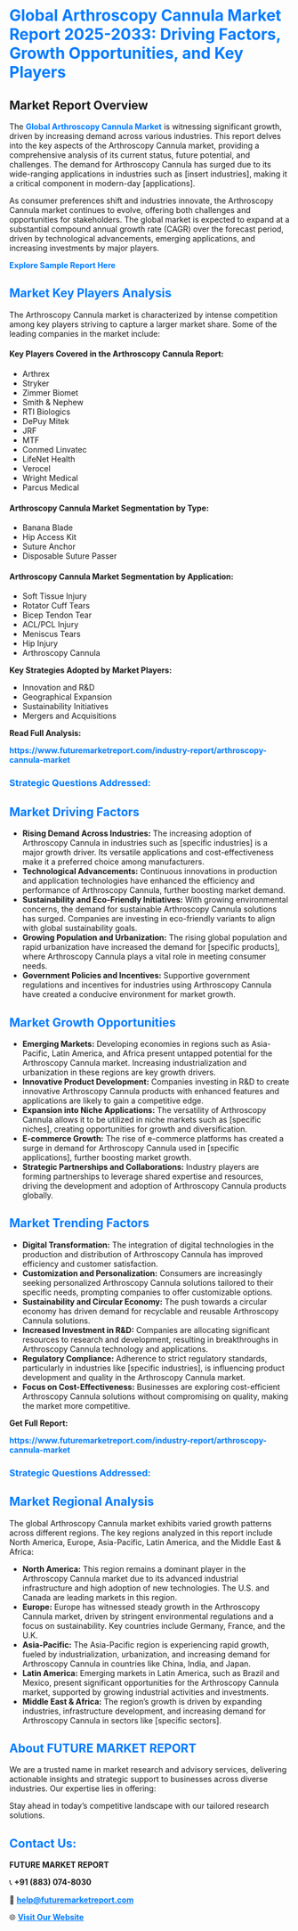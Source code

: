 <h1 style="color: #007BFF;">Global Arthroscopy Cannula Market Report 2025-2033: Driving Factors, Growth Opportunities, and Key Players</h1>

<section id="overview">
<h2>Market Report Overview</h2>
<p>The <a href="https://www.futuremarketreport.com/industry-report/arthroscopy-cannula-market" style="color: #007BFF; text-decoration: none;"><strong>Global Arthroscopy Cannula Market</strong></a> is witnessing significant growth, driven by increasing demand across various industries. This report delves into the key aspects of the Arthroscopy Cannula market, providing a comprehensive analysis of its current status, future potential, and challenges. The demand for Arthroscopy Cannula has surged due to its wide-ranging applications in industries such as [insert industries], making it a critical component in modern-day [applications].</p>
<p>As consumer preferences shift and industries innovate, the Arthroscopy Cannula market continues to evolve, offering both challenges and opportunities for stakeholders. The global market is expected to expand at a substantial compound annual growth rate (CAGR) over the forecast period, driven by technological advancements, emerging applications, and increasing investments by major players.</p>
</section>

<section id="overview">
<p><a href="https://www.futuremarketreport.com/request-sample/reportId=125397" style="color: #007BFF; text-decoration: none;"><strong>Explore Sample Report Here</strong></a></p>
</section>

<section id="key-players">
<h2 style="color: #007BFF;">Market Key Players Analysis</h2>
<p>The Arthroscopy Cannula market is characterized by intense competition among key players striving to capture a larger market share. Some of the leading companies in the market include:</p>
<h4>Key Players Covered in the Arthroscopy Cannula Report:</h4>
<ul><li>Arthrex</li><li>Stryker</li><li>Zimmer Biomet</li><li>Smith &amp; Nephew</li><li>RTI Biologics</li><li>DePuy Mitek</li><li>JRF</li><li>MTF</li><li>Conmed Linvatec</li><li>LifeNet Health</li><li>Verocel</li><li>Wright Medical</li><li>Parcus Medical</li></ul>
<h4>Arthroscopy Cannula Market Segmentation by Type:</h4>
<ul><li>Banana Blade</li><li>Hip Access Kit</li><li>Suture Anchor</li><li>Disposable Suture Passer</li></ul>

<h4>Arthroscopy Cannula Market Segmentation by Application:</h4>
<ul><li>Soft Tissue Injury</li><li>Rotator Cuff Tears</li><li>Bicep Tendon Tear</li><li>ACL/PCL Injury</li><li>Meniscus Tears</li><li>Hip Injury</li><li>Arthroscopy Cannula</li></ul>
<p><strong>Key Strategies Adopted by Market Players:</strong></p>
<ul>
<li>Innovation and R&D</li>
<li>Geographical Expansion</li>
<li>Sustainability Initiatives</li>
<li>Mergers and Acquisitions</li>
</ul>
</section>

<section>
<p><strong>Read Full Analysis: </strong></p><a href="https://www.futuremarketreport.com/industry-report/arthroscopy-cannula-market" style="color: #007BFF; text-decoration: none;"><strong>https://www.futuremarketreport.com/industry-report/arthroscopy-cannula-market</strong></a>
<h3 style="color: #007BFF;">Strategic Questions Addressed:</h3>
</section>

<section id="driving-factors">
<h2 style="color: #007BFF;">Market Driving Factors</h2>
<ul>
<li><strong>Rising Demand Across Industries:</strong> The increasing adoption of Arthroscopy Cannula in industries such as [specific industries] is a major growth driver. Its versatile applications and cost-effectiveness make it a preferred choice among manufacturers.</li>
<li><strong>Technological Advancements:</strong> Continuous innovations in production and application technologies have enhanced the efficiency and performance of Arthroscopy Cannula, further boosting market demand.</li>
<li><strong>Sustainability and Eco-Friendly Initiatives:</strong> With growing environmental concerns, the demand for sustainable Arthroscopy Cannula solutions has surged. Companies are investing in eco-friendly variants to align with global sustainability goals.</li>
<li><strong>Growing Population and Urbanization:</strong> The rising global population and rapid urbanization have increased the demand for [specific products], where Arthroscopy Cannula plays a vital role in meeting consumer needs.</li>
<li><strong>Government Policies and Incentives:</strong> Supportive government regulations and incentives for industries using Arthroscopy Cannula have created a conducive environment for market growth.</li>
</ul>
</section>

<section id="growth-opportunities">
<h2 style="color: #007BFF;">Market Growth Opportunities</h2>
<ul>
<li><strong>Emerging Markets:</strong> Developing economies in regions such as Asia-Pacific, Latin America, and Africa present untapped potential for the Arthroscopy Cannula market. Increasing industrialization and urbanization in these regions are key growth drivers.</li>
<li><strong>Innovative Product Development:</strong> Companies investing in R&D to create innovative Arthroscopy Cannula products with enhanced features and applications are likely to gain a competitive edge.</li>
<li><strong>Expansion into Niche Applications:</strong> The versatility of Arthroscopy Cannula allows it to be utilized in niche markets such as [specific niches], creating opportunities for growth and diversification.</li>
<li><strong>E-commerce Growth:</strong> The rise of e-commerce platforms has created a surge in demand for Arthroscopy Cannula used in [specific applications], further boosting market growth.</li>
<li><strong>Strategic Partnerships and Collaborations:</strong> Industry players are forming partnerships to leverage shared expertise and resources, driving the development and adoption of Arthroscopy Cannula products globally.</li>
</ul>
</section>

<section id="trending-factors">
<h2 style="color: #007BFF;">Market Trending Factors</h2>
<ul>
<li><strong>Digital Transformation:</strong> The integration of digital technologies in the production and distribution of Arthroscopy Cannula has improved efficiency and customer satisfaction.</li>
<li><strong>Customization and Personalization:</strong> Consumers are increasingly seeking personalized Arthroscopy Cannula solutions tailored to their specific needs, prompting companies to offer customizable options.</li>
<li><strong>Sustainability and Circular Economy:</strong> The push towards a circular economy has driven demand for recyclable and reusable Arthroscopy Cannula solutions.</li>
<li><strong>Increased Investment in R&D:</strong> Companies are allocating significant resources to research and development, resulting in breakthroughs in Arthroscopy Cannula technology and applications.</li>
<li><strong>Regulatory Compliance:</strong> Adherence to strict regulatory standards, particularly in industries like [specific industries], is influencing product development and quality in the Arthroscopy Cannula market.</li>
<li><strong>Focus on Cost-Effectiveness:</strong> Businesses are exploring cost-efficient Arthroscopy Cannula solutions without compromising on quality, making the market more competitive.</li>
</ul>
</section>

<section>
<p><strong>Get Full Report: </strong></p><a href="https://www.futuremarketreport.com/industry-report/arthroscopy-cannula-market" style="color: #007BFF; text-decoration: none;"><strong>https://www.futuremarketreport.com/industry-report/arthroscopy-cannula-market</strong></a>
<h3 style="color: #007BFF;">Strategic Questions Addressed:</h3>
</section>


<section id="regional-analysis">
<h2 style="color: #007BFF;">Market Regional Analysis</h2>
<p>The global Arthroscopy Cannula market exhibits varied growth patterns across different regions. The key regions analyzed in this report include North America, Europe, Asia-Pacific, Latin America, and the Middle East & Africa:</p>
<ul>
<li><strong>North America:</strong> This region remains a dominant player in the Arthroscopy Cannula market due to its advanced industrial infrastructure and high adoption of new technologies. The U.S. and Canada are leading markets in this region.</li>
<li><strong>Europe:</strong> Europe has witnessed steady growth in the Arthroscopy Cannula market, driven by stringent environmental regulations and a focus on sustainability. Key countries include Germany, France, and the U.K.</li>
<li><strong>Asia-Pacific:</strong> The Asia-Pacific region is experiencing rapid growth, fueled by industrialization, urbanization, and increasing demand for Arthroscopy Cannula in countries like China, India, and Japan.</li>
<li><strong>Latin America:</strong> Emerging markets in Latin America, such as Brazil and Mexico, present significant opportunities for the Arthroscopy Cannula market, supported by growing industrial activities and investments.</li>
<li><strong>Middle East & Africa:</strong> The region’s growth is driven by expanding industries, infrastructure development, and increasing demand for Arthroscopy Cannula in sectors like [specific sectors].</li>
</ul>
</section>

<footer>
<h2 style="color: #007BFF;">About FUTURE MARKET REPORT</h2>
<p>We are a trusted name in market research and advisory services, delivering actionable insights and strategic support to businesses across diverse industries. Our expertise lies in offering:</p>

<p>Stay ahead in today’s competitive landscape with our tailored research solutions.</p>

<h2 style="color: #007BFF;">Contact Us:</h2>
<p><strong>FUTURE MARKET REPORT</strong></p>
<p>📞 <strong>+91 (883) 074-8030</strong></p>
<p>📧 <strong><a href="mailto:help@futuremarketreport.com" style="color: #007BFF;">help@futuremarketreport.com</a></strong></p>
<p>🌐 <strong><a href="https://www.futuremarketreport.com/" style="color: #007BFF;">Visit Our Website</a></strong></p>
</footer>